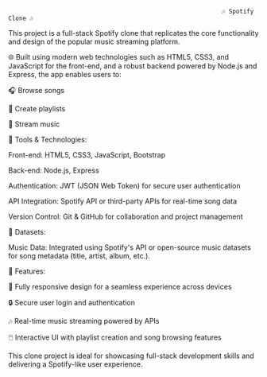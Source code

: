                                                                 🎶 Spotify Clone 🎶

This project is a full-stack Spotify clone that replicates the core functionality and design of the popular music streaming platform.

🌐 Built using modern web technologies such as HTML5, CSS3, and JavaScript for the front-end, and a robust backend powered by Node.js and Express, the app enables users to:

🎧 Browse songs

📜 Create playlists

📡 Stream music

🔧 Tools & Technologies:

Front-end: HTML5, CSS3, JavaScript, Bootstrap

Back-end: Node.js, Express

Authentication: JWT (JSON Web Token) for secure user authentication

API Integration: Spotify API or third-party APIs for real-time song data

Version Control: Git & GitHub for collaboration and project management

📂 Datasets:

Music Data: Integrated using Spotify's API or open-source music datasets for song metadata (title, artist, album, etc.).

📱 Features:

📱 Fully responsive design for a seamless experience across devices

🔒 Secure user login and authentication

🎶 Real-time music streaming powered by APIs

🖱️ Interactive UI with playlist creation and song browsing features

This clone project is ideal for showcasing full-stack development skills and delivering a Spotify-like user experience.
